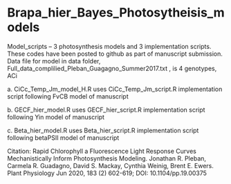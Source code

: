 # Brapa_hier_Bayes_Photosytheisis_models
Model_scripts – 3 photosynthesis models and 3 implementation scripts. These codes have been posted to github as part of manuscript submission. Data file for model in data folder, Full_data_complilied_Pleban_Guagagno_Summer2017.txt , is 4 genotypes, ACi 

a.	CiCc_Temp_Jm_model_H.R uses CiCc_Temp_Jm_script.R implementation script following FvCB model of manuscript

b.	GECF_hier_model.R uses GECF_hier_script.R implementation script following Yin model of manuscript

c.	Beta_hier_model.R uses Beta_hier_script.R implementation script following betaPSII model of manuscript

Citation:   Rapid Chlorophyll a Fluorescence Light Response Curves Mechanistically Inform Photosynthesis Modeling.  Jonathan R. Pleban, Carmela R. Guadagno, David S. Mackay, Cynthia Weinig, Brent E. Ewers.  Plant Physiology Jun 2020, 183 (2) 602-619; DOI: 10.1104/pp.19.00375

